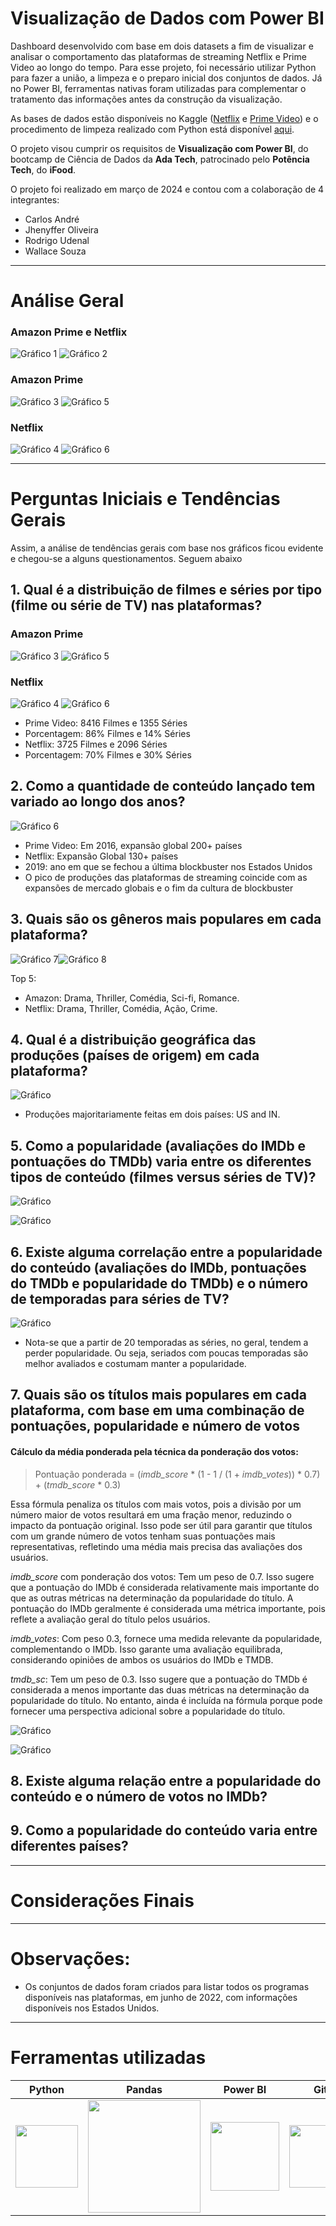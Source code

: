 # Visualização de Dados com Power BI

﻿Dashboard desenvolvido com base em dois datasets a fim de visualizar e analisar o comportamento das plataformas de streaming Netflix e Prime Video ao longo do tempo. Para esse projeto, foi necessário utilizar Python para fazer a união, a limpeza e o preparo inicial dos conjuntos de dados. Já no Power BI, ferramentas nativas foram utilizadas para complementar o tratamento das informações antes da construção da visualização.
 
As bases de dados estão disponíveis no Kaggle ([Netflix](https://www.kaggle.com/datasets/victorsoeiro/netflix-tv-shows-and-movies?select=titles.csv) e [Prime Video](https://www.kaggle.com/datasets/victorsoeiro/amazon-prime-tv-shows-and-movies?select=titles.csv)) e o procedimento de limpeza realizado com Python está disponível [aqui](https://github.com/JhenyfferOliveira/Projeto-PowerBI-Ada/blob/main/dataset.ipynb).

O projeto visou cumprir os requisitos de **Visualização com Power BI**, do bootcamp de Ciência de Dados da **Ada Tech**, patrocinado pelo **Potência Tech**, do **iFood**. 

O projeto foi realizado em março de 2024 e contou com a colaboração de 4 integrantes:
* Carlos André
* Jhenyffer Oliveira
* Rodrigo Udenal
* Wallace Souza

---

# Análise Geral
### Amazon Prime e Netflix 
![Gráfico 1](Graficos/1.png)
![Gráfico 2](Graficos/2.png)

### Amazon Prime
![Gráfico 3](Graficos/3.png)
![Gráfico 5](Graficos/5.png)

### Netflix
![Gráfico 4](Graficos/4.png)
![Gráfico 6](Graficos/6.png)


---

# Perguntas Iniciais e Tendências Gerais


Assim, a análise de tendências gerais com base nos gráficos ficou evidente e chegou-se a alguns questionamentos. Seguem abaixo

## **1. Qual é a distribuição de filmes e séries por tipo (filme ou série de TV) nas plataformas?**
### Amazon Prime
![Gráfico 3](Graficos/Distribuicao_AmazonPrime_Filmes.png)
![Gráfico 5](Graficos/Distribuicao_AmazonPrime_Series.png)

### Netflix
![Gráfico 4](Graficos/Distribuicao_Netflix_Filmes.png)
![Gráfico 6](Graficos/Distribuicao_Netflix_Series.png)

+ Prime Video: 8416 Filmes e 1355 Séries
+ Porcentagem: 86% Filmes e 14% Séries
+ Netflix: 3725 Filmes e 2096 Séries
+ Porcentagem: 70% Filmes e 30% Séries


## **2. Como a quantidade de conteúdo lançado tem variado ao longo dos anos?**
![Gráfico 6](Graficos/Variacao_Distribuicao.png)

+ Prime Video: Em 2016, expansão global 200+ países
+ Netflix: Expansão Global 130+ países
+ 2019: ano em que se fechou a última blockbuster nos Estados Unidos
+ O pico de produções das plataformas de streaming coincide com as expansões de mercado globais e o fim da cultura de blockbuster


## **3. Quais são os gêneros mais populares em cada plataforma?**
![Gráfico 7](Graficos/7.png)![Gráfico 8](Graficos/8.png)

Top 5:
+ Amazon: Drama, Thriller, Comédia, Sci-fi, Romance.
+ Netflix: Drama, Thriller, Comédia, Ação, Crime.


## **4. Qual é a distribuição geográfica das produções (países de origem) em cada plataforma?**
![Gráfico](Graficos/DistribuicaoGeografica.png)

+ Produções majoritariamente feitas em dois países: US and IN.


## **5. Como a popularidade (avaliações do IMDb e pontuações do TMDb) varia entre os diferentes tipos de conteúdo (filmes versus séries de TV)?**

![Gráfico ](Graficos/Popularidade_Filmes.png)

![Gráfico ](Graficos/Popularidade_Series.png)


## **6. Existe alguma correlação entre a popularidade do conteúdo (avaliações do IMDb, pontuações do TMDb e popularidade do TMDb) e o número de temporadas para séries de TV?**
![Gráfico ](Graficos/PopularidadeTemporadas.png)

+ Nota-se que a partir de 20 temporadas as séries, no geral, tendem a perder popularidade. Ou seja, seriados com poucas temporadas são melhor avaliados e costumam manter a popularidade. 


## **7. Quais são os títulos mais populares em cada plataforma, com base em uma combinação de pontuações, popularidade e número de votos**


#### **Cálculo da média ponderada pela técnica da ponderação dos votos:**

> Pontuação ponderada = (*imdb_score* * (1 - 1 / (1 + *imdb_votes*)) * 0.7) + (*tmdb_score* * 0.3)

Essa fórmula penaliza os títulos com mais votos, pois a divisão por um número maior de votos resultará em uma fração menor, reduzindo o impacto da pontuação original. Isso pode ser útil para garantir que títulos com um grande número de votos tenham suas pontuações mais representativas, refletindo uma média mais precisa das avaliações dos usuários.

*imdb_score* com ponderação dos votos: Tem um peso de 0.7. Isso sugere que a pontuação do IMDb é considerada relativamente mais importante do que as outras métricas na determinação da popularidade do título. A pontuação do IMDb geralmente é considerada uma métrica importante, pois reflete a avaliação geral do título pelos usuários.

*imdb_votes*: Com peso 0.3, fornece uma medida relevante da popularidade, complementando o IMDb. Isso garante uma avaliação equilibrada, considerando opiniões de ambos os usuários do IMDb e TMDB.

*tmdb_sc*: Tem um peso de 0.3. Isso sugere que a pontuação do TMDb é considerada a menos importante das duas métricas na determinação da popularidade do título. No entanto, ainda é incluída na fórmula porque pode fornecer uma perspectiva adicional sobre a popularidade do título.


![Gráfico ](Graficos/Pontuacao_Amazon.png)

![Gráfico ](Graficos/Pontuacao_Netflix.png)

## **8. Existe alguma relação entre a popularidade do conteúdo e o número de votos no IMDb?**

## **9. Como a popularidade do conteúdo varia entre diferentes países?**



---

# Considerações Finais


---

# Observações:
+ Os conjuntos de dados foram criados para listar todos os programas disponíveis nas plataformas, em junho de 2022, com informações disponíveis nos Estados Unidos.

---

# Ferramentas utilizadas

| Python | Pandas | Power BI | Git | 
| ------ | ------ | -------- | --- | 
| <img src="https://s3.dualstack.us-east-2.amazonaws.com/pythondotorg-assets/media/files/python-logo-only.svg" width="100"> | <img src="https://upload.wikimedia.org/wikipedia/commons/e/ed/Pandas_logo.svg" width="180"> | <img src="https://upload.wikimedia.org/wikipedia/commons/c/cf/New_Power_BI_Logo.svg" width="110"> | <img src="https://git-scm.com/images/logos/downloads/Git-Icon-1788C.svg" width="100"> |
